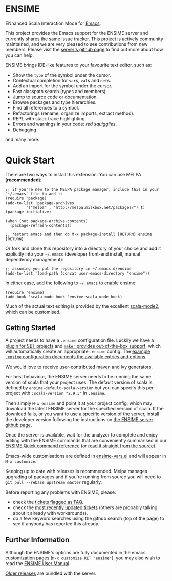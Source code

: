 # ENSIME

ENhanced Scala Interaction Mode for [Emacs](http://www.gnu.org/software/emacs/).

This project provides the Emacs support for the ENSIME server and
currently shares the same issue tracker. This project is actively
community maintained, and we are very pleased to see contributions
from new members. Please visit the
[server's github page](/ensime/ensime-server)
to find out more about how you can help.

ENSIME brings IDE-like features to your favourite text editor, such as:

- Show the `type` of the symbol under the cursor.
- Contextual completion for `var`s, `val`s and `def`s.
- Add an import for the symbol under the cursor.
- Fast classpath search (types and members).
- Jump to source code or documentation.
- Browse packages and type hierarchies.
- Find all references to a symbol.
- Refactorings (rename, organize imports, extract method).
- REPL with stack trace highlighting.
- Errors and warnings in your code: *red squigglies*.
- Debugging

and many more.


# Quick Start

There are two ways to install this extension. You can use MELPA (**recommended**):

```elisp
;; if you're new to the MELPA package manager, include this in your `~/.emacs` file to add it
(require 'package)
(add-to-list 'package-archives
	     '("melpa" . "http://melpa.milkbox.net/packages/") t)
(package-initialize)

(when (not package-archive-contents)
  (package-refresh-contents))

;; restart emacs and then do M-x package-install [RETURN] ensime [RETURN]
```

Or fork and clone this repository into a directory of your choice and
add it explicitly into your `~/.emacs` (developer front-end install, manual dependency management):

```elisp
;; assuming you put the repository in ~/.emacs.d/ensime
(add-to-list 'load-path (concat user-emacs-directory "ensime"))
```


In either case, add the following to `~/.emacs` to enable ensime:

```elisp
(require 'ensime)
(add-hook 'scala-mode-hook 'ensime-scala-mode-hook)
```

Much of the actual text editing is provided by the excellent
[scala-mode2](https://github.com/hvesalai/scala-mode2), which can
be customised.



## Getting Started

A project needs to have a `.ensime` configuration file. Luckily we
have a [plugin for SBT projects](https://github.com/ensime/ensime-sbt/)
and [`maker` provides out-of-the-box support](https://github.com/cage433/maker),
which will automatically create an appropriate `.ensime` config.
The [example `.ensime` configuration documents the available entries and options](https://github.com/ensime/ensime-server/wiki/Example-Configuration-File).


We would love to receive user-contributed
[maven](https://github.com/ensime/ensime-server/issues/481)
and [ivy](https://github.com/ensime/ensime-server/issues/482) generators.

For best behaviour, the ENSIME server needs to be running the same
version of scala that your project uses. The default version of scala
is defined by `ensime-default-scala-version` but you can specify
this per-project with `:scala-version "2.9.3"` in `.ensime`.

Then simply `M-x ensime` and point it at your project config, which may download the latest ENSIME server for the specified version of scala.
If the download fails, or you want to use a specific version of the server, install the developer version following the instructions on
[the ENSIME server github page](http://github.com/ensime/ensime-server#quick-start).

Once the server is available, wait for the analyzer to complete and
enjoy editing with the ENSIME commands that are conveniently
summarised in our
[ENSIME Quick command reference](http://github.com/ensime/ensime-emacs/wiki/Quick-command-reference)
(or [read it straight from the source](http://github.com/ensime/ensime-emacs/blob/master/ensime-mode.el#L49)).

Emacs-wide customisations are defined in [ensime-vars.el](http://github.com/ensime/ensime-emacs/blob/master/ensime-vars.el) and will appear in `M-x customize`.

Keeping up to date with releases is recommended. Melpa manages upgrading of
packages and if you're running from source you will need to
`git pull --rebase upstream master` regularly.


Before reporting any problems with ENSIME, please:

* check the [tickets flagged as FAQ](https://github.com/ensime/ensime-server/issues?labels=FAQ).
* check the [most recently updated tickets](http://github.com/ensime/ensime-server/issues?direction=desc&sort=updated) (others are probably talking about it already with workarounds).
* do a few keyword searches using the github search (top of the page) to see if anybody has reported this already.



## Further Information

Although the ENSIME's options are fully documented in the emacs
customization pages (`M-x customize RET "ensime"`), you may also wish to read the [ENSIME User
Manual](http://ensime.github.io/).

[Older releases](https://www.dropbox.com/sh/ryd981hq08swyqr/V9o9rDvxkS/ENSIME%20Releases)
are bundled with the server.
